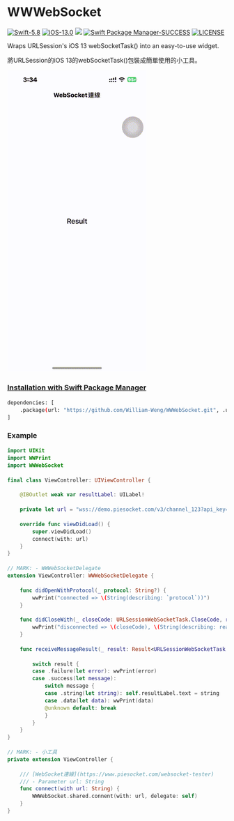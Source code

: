 # WWWebSocket

[![Swift-5.8](https://img.shields.io/badge/Swift-5.8-orange.svg?style=flat)](https://developer.apple.com/swift/) [![iOS-13.0](https://img.shields.io/badge/iOS-13.0-pink.svg?style=flat)](https://developer.apple.com/swift/) ![](https://img.shields.io/github/v/tag/William-Weng/WWWebSocket) [![Swift Package Manager-SUCCESS](https://img.shields.io/badge/Swift_Package_Manager-SUCCESS-blue.svg?style=flat)](https://developer.apple.com/swift/) [![LICENSE](https://img.shields.io/badge/LICENSE-MIT-yellow.svg?style=flat)](https://developer.apple.com/swift/)

Wraps URLSession's iOS 13 webSocketTask() into an easy-to-use widget.

將URLSession的iOS 13的webSocketTask()包裝成簡單使用的小工具。

![WWWebSocket](./Example.gif)

### [Installation with Swift Package Manager](https://medium.com/彼得潘的-swift-ios-app-開發問題解答集/使用-spm-安裝第三方套件-xcode-11-新功能-2c4ffcf85b4b)
```bash
dependencies: [
    .package(url: "https://github.com/William-Weng/WWWebSocket.git", .upToNextMajor(from: "1.1.0"))
]
```

### Example
```swift
import UIKit
import WWPrint
import WWWebSocket

final class ViewController: UIViewController {
    
    @IBOutlet weak var resultLabel: UILabel!
    
    private let url = "wss://demo.piesocket.com/v3/channel_123?api_key=VCXCEuvhGcBDP7XhiJJUDvR1e1D3eiVjgZ9VRiaV&notify_self"
    
    override func viewDidLoad() {
        super.viewDidLoad()
        connect(with: url)
    }
}

// MARK: - WWWebSocketDelegate
extension ViewController: WWWebSocketDelegate {
    
    func didOpenWithProtocol(_ protocol: String?) {
        wwPrint("connected => \(String(describing: `protocol`))")
    }
    
    func didCloseWith(_ closeCode: URLSessionWebSocketTask.CloseCode, reason: Data?) {
        wwPrint("disconnected => \(closeCode), \(String(describing: reason))")
    }
    
    func receiveMessageResult(_ result: Result<URLSessionWebSocketTask.Message, Error>) {
        
        switch result {
        case .failure(let error): wwPrint(error)
        case .success(let message):
            switch message {
            case .string(let string): self.resultLabel.text = string
            case .data(let data): wwPrint(data)
            @unknown default: break
            }
        }
    }
}

// MARK: - 小工具
private extension ViewController {
    
    /// [WebSocket連線](https://www.piesocket.com/websocket-tester)
    /// - Parameter url: String
    func connect(with url: String) {
        WWWebSocket.shared.connent(with: url, delegate: self)
    }
}
```